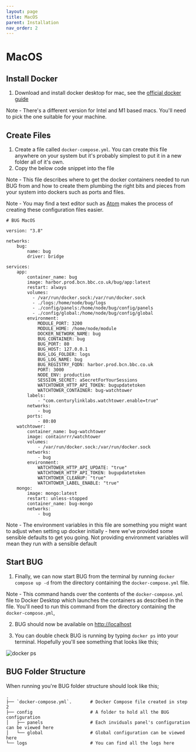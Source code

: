 ```yaml
---
layout: page
title: MacOS
parent: Installation
nav_order: 2
---
```


# MacOS

## Install Docker

1. Download and install docker desktop for mac, see the [official docker guide](https://docs.docker.com/desktop/mac/install/)

Note - There's a different version for Intel and M1 based macs. You'll need to pick the one suitable for your machine.

## Create Files

1. Create a file called `docker-compose.yml`. You can create this file anywhere on your system but it's probably simplest to put it in a new folder all of it's own.
2. Copy the below code snippet into the file

Note - This file describes where to get the docker containers needed to run BUG from and how to create them plumbing the right bits and pieces from your system into dockers such as ports and files.

Note - You may find a text editor such as [Atom](https://atom.io/) makes the process of creating these configuration files easier.

```
# BUG MacOS

version: "3.8"

networks:
    bug:
        name: bug
        driver: bridge

services:
    app:
        container_name: bug
        image: harbor.prod.bcn.bbc.co.uk/bug/app:latest
        restart: always
        volumes:
          - /var/run/docker.sock:/var/run/docker.sock
          - ./logs:/home/node/bug/logs
          - ./config/panels:/home/node/bug/config/panels
          - ./config/global:/home/node/bug/config/global
        environment:
            MODULE_PORT: 3200
            MODULE_HOME: /home/node/module
            DOCKER_NETWORK_NAME: bug
            BUG_CONTAINER: bug
            BUG_PORT: 80
            BUG_HOST: 127.0.0.1
            BUG_LOG_FOLDER: logs
            BUG_LOG_NAME: bug
            BUG_REGISTRY_FQDN: harbor.prod.bcn.bbc.co.uk
            PORT: 3000
            NODE_ENV: production
            SESSION_SECRET: aSecretForYourSessions
            WATCHTOWER_HTTP_API_TOKEN: bugupdatetoken
            WATCHTOWER_CONTAINER: bug-watchtower
        labels:
            - "com.centurylinklabs.watchtower.enable=true"
        networks:
            - bug
        ports:
            - 80:80
    watchtower:
        container_name: bug-watchtower
        image: containrrr/watchtower
        volumes:
            - /var/run/docker.sock:/var/run/docker.sock
        networks:
            - bug
        environment:
            WATCHTOWER_HTTP_API_UPDATE: "true"
            WATCHTOWER_HTTP_API_TOKEN: bugupdatetoken
            WATCHTOWER_CLEANUP: "true"
            WATCHTOWER_LABEL_ENABLE: "true"
    mongo:
        image: mongo:latest
        restart: unless-stopped
        container_name: bug-mongo
        networks:
            - bug
```

Note - The environment variables in this file are something you might want to adjust when setting up docker initially - here we've provided some sensible defaults to get you going. Not providing environment variables will mean they run with a sensible default

## Start BUG

1. Finally, we can now start BUG from the terminal by running `docker compose up -d` from the directory containing the `docker-compose.yml` file.

Note - This command hands over the contents of the `docker-compose.yml` file to Docker Desktop which launches the containers as described in the file. You'll need to run this command from the directory containing the `docker-compose.yml`,

2. BUG should now be available on [http://localhost](http://localhost)

3. You can double check BUG is running by typing `docker ps` into your terminal. Hopefully you'll see something that looks like this;

![docker ps](/assets/images/screenshots/docker-ps.png)

## BUG Folder Structure

When running you're BUG folder structure should look like this;

```
.
├── `docker-compose.yml`.       # Docker Compose file created in step 2
├── config                      # A folder to hold all the BUG configuration
│   ├── panels                  # Each inviduals panel's configuration can be viewed here
│   └── global                  # Global configuration can be viewed here
└── logs                        # You can find all the logs here
```
